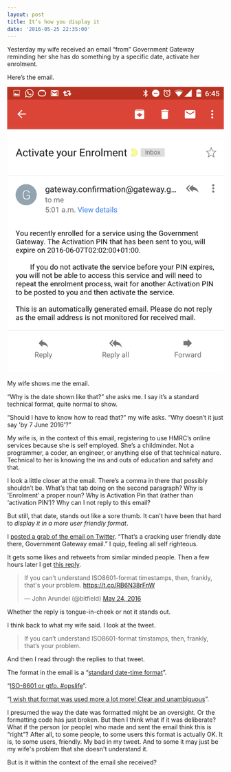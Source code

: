 ```yaml
---
layout: post
title: It’s how you display it
date: '2016-05-25 22:35:00'
---
```

Yesterday my wife received an email “from” Government Gateway reminding her she has do something by a specific date, activate her enrolment.

Here’s the email.

![](/assets/24-05-2016-email-grab.jpg)

My wife shows me the email.

“Why is the date shown like that?” she asks me. I say it’s a standard technical format, quite normal to show.

“Should I have to know how to read that?” my wife asks. “Why doesn’t it just say 'by 7 June 2016'?”

My wife is, in the context of this email, registering to use HMRC’s online services because she is self employed. She’s a childminder. Not a programmer, a coder, an engineer, or anything else of that technical nature. Technical to her is knowing the ins and outs of education and safety and that.

I look a little closer at the email. There’s a comma in there that possibly shouldn’t be. What’s that tab doing on the second paragraph? Why is 'Enrolment' a proper noun? Why is Activation Pin that (rather than ‘activation PIN’)? Why can I not reply to this email?

But still, that date, stands out like a sore thumb. It can't have been that hard to *display it in a more user friendly format*.

I [posted a grab of the email on Twitter](https://twitter.com/ermlikeyeah/status/734984078726946816). “That’s a cracking user friendly date there, Government Gateway email.” I quip, feeling all self righteous.

It gets some likes and retweets from similar minded people. Then a few hours later I get [this reply](https://twitter.com/bitfield/status/735070410979565568).

<blockquote class="twitter-tweet" data-lang="en"><p lang="en" dir="ltr">If you can&#39;t understand ISO8601-format timestamps, then, frankly, that&#39;s your problem. <a href="https://t.co/RB6N38rFnW">https://t.co/RB6N38rFnW</a></p>&mdash; John Arundel (@bitfield) <a href="https://twitter.com/bitfield/status/735070410979565568">May 24, 2016</a></blockquote> <script async src="//platform.twitter.com/widgets.js" charset="utf-8"></script>

Whether the reply is tongue-in-cheek or not it stands out.

I think back to what my wife said. I look at the tweet.

> If you can’t understand ISO8601-format timstamps, then, frankly, that’s your problem.

And then I read through the replies to that tweet.

The format in the email is a “[standard date-time format](https://twitter.com/TribeTestMgr/status/735091924189782016)”.

“[ISO-8601 or gtfo. #opslife](https://twitter.com/filler/status/735096348039512064)”.

“[I wish that format was used more a lot more! Clear and unambiguous](https://twitter.com/PaulWalkerUK/status/735252386483167232)”.

I presumed the way the date was formatted might be an oversight. Or the formatting code has just broken. But then I think what if it was deliberate? What if the person (or people) who made and sent the email think this is “right”? After all, to some people, to some users this format is actually OK. It is, to some users, friendly. My bad in my tweet. And to some it may just be my wife's problem that she doesn't understand it.

But is it within the context of the email she received?
